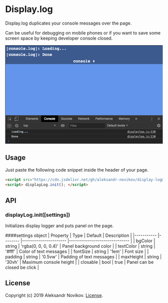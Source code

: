 # Display.log

Display.log duplicates your console messages over the page.

Can be useful for debugging on mobile phones or if you want to save some screen space by keeping developer console closed.

![Screenshot](/screen.png)

## Usage

Just paste the following code snippet inside the header of your page.

```html
<script src="https://cdn.jsdelivr.net/gh/aleksandr-novikov/display-log@1.0.0/dist/displaylog.min.js"></script>
<script> displayLog.init(); </script>
```

## API

### displayLog.init([settings])

Initializes display logger and puts panel on the page.

####settings object
| Property  	| Type   	| Default              	| Description                  	|
|-----------	|--------	|----------------------	|------------------------------	|
| bgColor   	| string 	| 'rgba(0, 0, 0, 0.4)' 	| Panel background color       	|
| textColor 	| string 	| '#fff'               	| Color of text messages       	|
| fontSize  	| string 	| '1em'                	| Font size                    	|
| padding   	| string 	| '0.5vw'              	| Padding of text messages     	|
| maxHeight 	| string 	| '30vh'               	| Maximum console height       	|
| closable  	| bool   	| true                 	| Panel can be closed be click 	|

## License

Copyright (c) 2019 Aleksandr Novikov. [License](./LICENSE).